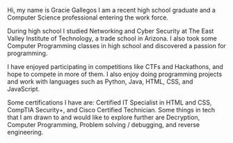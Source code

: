 Hi, my name is Gracie Gallegos 
I am a recent high school graduate and a Computer Science professional entering the work force.

During high school I studied Networking and Cyber Security at The East Valley Institute of Technology, a trade school in Arizona. I also took some Computer Programming classes in high school and discovered a passion for programming.

I have enjoyed participating in competitions like CTFs and Hackathons, and hope to compete in more of them. I also enjoy doing programming projects and work with languages such as Python, Java, HTML, CSS, and JavaScript. 

Some certifications I have are: Certified IT Specialist in HTML and CSS, CompTIA Security+, and Cisco Certified Technician. Some things in tech that I am drawn to and would like to explore further are Decryption, Computer Programming, Problem solving / debugging, and reverse engineering.

<!---
cyberkiwii/cyberkiwii is a ✨ special ✨ repository because its `README.md` (this file) appears on your GitHub profile.
You can click the Preview link to take a look at your changes.
--->
